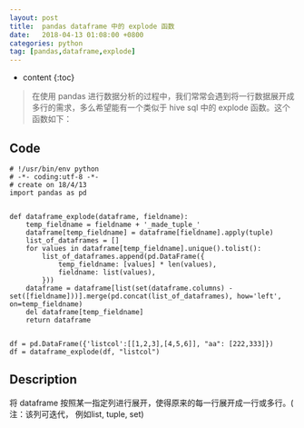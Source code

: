 ```yaml
---
layout: post
title:  pandas dataframe 中的 explode 函数
date:   2018-04-13 01:08:00 +0800
categories: python 
tag: [pandas,dataframe,explode]
---
```

* content
{:toc}




> 在使用 pandas 进行数据分析的过程中，我们常常会遇到将一行数据展开成多行的需求，多么希望能有一个类似于 hive sql 中的 explode 函数。这个函数如下：
> 

## Code 

```
# !/usr/bin/env python
# -*- coding:utf-8 -*-
# create on 18/4/13
import pandas as pd


def dataframe_explode(dataframe, fieldname): 
    temp_fieldname = fieldname + '_made_tuple_' 
    dataframe[temp_fieldname] = dataframe[fieldname].apply(tuple)       
    list_of_dataframes = []
    for values in dataframe[temp_fieldname].unique().tolist(): 
        list_of_dataframes.append(pd.DataFrame({
            temp_fieldname: [values] * len(values), 
            fieldname: list(values), 
        }))
    dataframe = dataframe[list(set(dataframe.columns) - set([fieldname]))].merge(pd.concat(list_of_dataframes), how='left', on=temp_fieldname) 
    del dataframe[temp_fieldname]
    return dataframe


df = pd.DataFrame({'listcol':[[1,2,3],[4,5,6]], "aa": [222,333]})
df = dataframe_explode(df, "listcol")
``` 

## Description
将 dataframe 按照某一指定列进行展开，使得原来的每一行展开成一行或多行。( 注：该列可迭代， 例如list, tuple, set) 